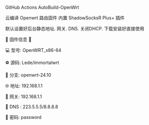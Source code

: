 GitHub Actions AutoBuild-OpenWrt

云编译 Openwrt 路由固件 内置 ShadowSocksR Plus+ 插件

默认设置好后台静态地址. 网关. DNS. 关闭DHCP. 下载安装好直接使用

📒 固件信息 📒

💻 型号: OpenWRT_x86-64

⚽ 源码: Lede/immortalwrt

💝 分支: openwrt-24.10

🌐 地址: 192.168.1.1

🚀 网关: 192.168.1.1

🧊 DNS : 223.5.5.5/8.8.8.8

🔑 密码: password
